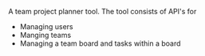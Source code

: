 A team project planner tool. The tool consists of API's for
* Managing users
* Manging teams
* Managing a team board and tasks within a board 
